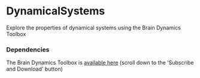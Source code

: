 # DynamicalSystems
Explore the properties of dynamical systems using the Brain Dynamics Toolbox

### Dependencies
The Brain Dynamics Toolbox is [available here](https://bdtoolbox.org/) (scroll down to the 'Subscribe and Download' button)
